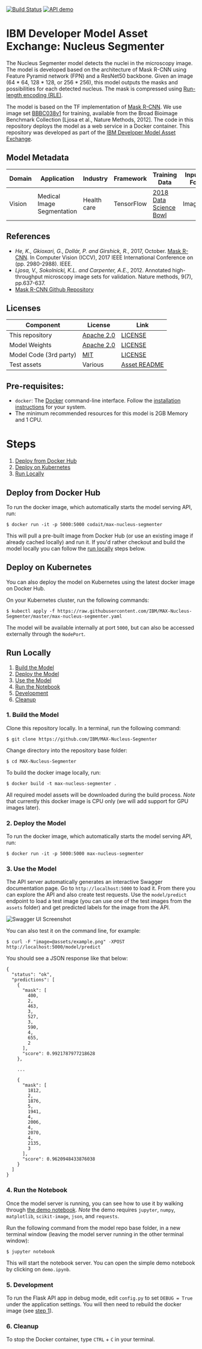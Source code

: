 [![Build Status](https://travis-ci.com/IBM/MAX-Nucleus-Segmenter.svg?branch=master)](https://travis-ci.com/IBM/MAX-Nucleus-Segmenter)
[![API demo](https://img.shields.io/website/http/max-nucleus-segmenter.max.us-south.containers.appdomain.cloud/swagger.json.svg?label=API%20demo&down_message=down&up_message=up)](http://max-nucleus-segmenter.max.us-south.containers.appdomain.cloud/)

# IBM Developer Model Asset Exchange: Nucleus Segmenter

The Nucleus Segmenter model detects the nuclei in the microscopy image. The 
model is developed based on the architecture of Mask R-CNN using Feature Pyramid 
network (FPN) and a ResNet50 backbone. Given an image (64 * 64, 128 * 128, or 
256 * 256), this model outputs the masks and possibilities for each detected 
nucleus. The mask is compressed using [Run-length encoding (RLE)](https://en.wikipedia.org/wiki/Run-length_encoding).       

The model is based on the TF implementation of [Mask R-CNN](https://github.com/matterport/Mask_RCNN). 
We use image set [BBBC038v1](https://data.broadinstitute.org/bbbc/BBBC038/) for training, 
available from the Broad Bioimage Benchmark Collection [Ljosa et al., Nature Methods, 2012].
The code in this repository deploys the model as a web service in a Docker container. This repository was developed
as part of the [IBM Developer Model Asset Exchange](https://developer.ibm.com/exchanges/models/).

## Model Metadata
| Domain | Application | Industry  | Framework | Training Data | Input Data Format |
| ------------- | --------  | -------- | --------- | --------- | -------------- |
| Vision | Medical Image Segmentation | Health care | TensorFlow | [2018 Data Science Bowl](https://data.broadinstitute.org/bbbc/BBBC038/) | Image(RGB) |

## References
* _He, K., Gkioxari, G., Dollár, P. and Girshick, R._, 2017, October. [Mask R-CNN](https://arxiv.org/abs/1703.06870). In Computer Vision (ICCV), 2017 IEEE International Conference on (pp. 2980-2988). IEEE.
* _Ljosa, V., Sokolnicki, K.L. and Carpenter, A.E._, 2012. Annotated high-throughput microscopy image sets for validation. Nature methods, 9(7), pp.637-637.
* [Mask R-CNN Github Repository](https://github.com/matterport/Mask_RCNN)

## Licenses

| Component | License | Link  |
| ------------- | --------  | -------- |
| This repository | [Apache 2.0](https://www.apache.org/licenses/LICENSE-2.0) | [LICENSE](LICENSE) |
| Model Weights | [Apache 2.0](https://www.apache.org/licenses/LICENSE-2.0) | [LICENSE](LICENSE) |
| Model Code (3rd party) | [MIT](https://opensource.org/licenses/MIT) | [LICENSE](https://github.com/matterport/Mask_RCNN/blob/master/LICENSE) |
| Test assets | Various | [Asset README](assets/README.md) |

## Pre-requisites:

* `docker`: The [Docker](https://www.docker.com/) command-line interface. Follow the [installation instructions](https://docs.docker.com/install/) for your system.
* The minimum recommended resources for this model is 2GB Memory and 1 CPU.

# Steps

1. [Deploy from Docker Hub](#deploy-from-docker-hub)
2. [Deploy on Kubernetes](#deploy-on-kubernetes)
3. [Run Locally](#run-locally)

## Deploy from Docker Hub

To run the docker image, which automatically starts the model serving API, run:

```
$ docker run -it -p 5000:5000 codait/max-nucleus-segmenter
```

This will pull a pre-built image from Docker Hub (or use an existing image if already cached locally) and run it.
If you'd rather checkout and build the model locally you can follow the [run locally](#run-locally) steps below.

## Deploy on Kubernetes

You can also deploy the model on Kubernetes using the latest docker image on Docker Hub.

On your Kubernetes cluster, run the following commands:

```
$ kubectl apply -f https://raw.githubusercontent.com/IBM/MAX-Nucleus-Segmenter/master/max-nucleus-segmenter.yaml
```

The model will be available internally at port `5000`, but can also be accessed externally through the `NodePort`.

## Run Locally

1. [Build the Model](#1-build-the-model)
2. [Deploy the Model](#2-deploy-the-model)
3. [Use the Model](#3-use-the-model)
4. [Run the Notebook](#4-run-the-notebook)
5. [Development](#5-development)
6. [Cleanup](#6-cleanup)


### 1. Build the Model

Clone this repository locally. In a terminal, run the following command:

```
$ git clone https://github.com/IBM/MAX-Nucleus-Segmenter
```

Change directory into the repository base folder:

```
$ cd MAX-Nucleus-Segmenter
```

To build the docker image locally, run:

```
$ docker build -t max-nucleus-segmenter .
```

All required model assets will be downloaded during the build process. _Note_ that currently this docker image is CPU only (we will add support for GPU images later).


### 2. Deploy the Model

To run the docker image, which automatically starts the model serving API, run:

```
$ docker run -it -p 5000:5000 max-nucleus-segmenter
```

### 3. Use the Model

The API server automatically generates an interactive Swagger documentation page. Go to `http://localhost:5000` to load it. From there you can explore the API and also create test requests.
Use the `model/predict` endpoint to load a test image (you can use one of the test images from the `assets` folder) and get predicted labels for the image from the API.

![Swagger UI Screenshot](docs/swagger-screenshot.png)

You can also test it on the command line, for example:

```
$ curl -F "image=@assets/example.png" -XPOST http://localhost:5000/model/predict
```

You should see a JSON response like that below:

```
{
  "status": "ok",
  "predictions": [
    {
      "mask": [
        400,
        2,
        463,
        3,
        527,
        3,
        590,
        4,
        655,
        2
      ],
      "score": 0.9921787977218628
    },
    
    ...
    
    {
      "mask": [
        1812,
        2,
        1876,
        5,
        1941,
        4,
        2006,
        4,
        2070,
        4,
        2135,
        3
      ],
      "score": 0.9620948433876038
    }
  ]
}
```

### 4. Run the Notebook

Once the model server is running, you can see how to use it by walking through [the demo notebook](demo.ipynb). _Note_ the demo requires `jupyter`, `numpy`, `matplotlib`, `scikit-image`, `json`, and `requests`.

Run the following command from the model repo base folder, in a new terminal window (leaving the model server running in the other terminal window):

```
$ jupyter notebook
```

This will start the notebook server. You can open the simple demo notebook by clicking on `demo.ipynb`.

### 5. Development

To run the Flask API app in debug mode, edit `config.py` to set `DEBUG = True` under the application settings. You will then need to rebuild the docker image (see [step 1](#1-build-the-model)).

### 6. Cleanup

To stop the Docker container, type `CTRL` + `C` in your terminal.